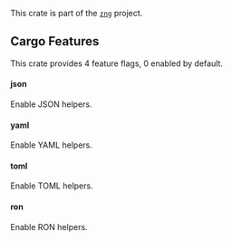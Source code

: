 <!--do doc --readme header-->
This crate is part of the [`zng`](https://github.com/zng-ui/zng?tab=readme-ov-file#crates) project.


<!--do doc --readme features-->
## Cargo Features

This crate provides 4 feature flags, 0 enabled by default.

#### json
Enable JSON helpers.

#### yaml
Enable YAML helpers.

#### toml
Enable TOML helpers.

#### ron
Enable RON helpers.

<!--do doc --readme #SECTION-END-->


